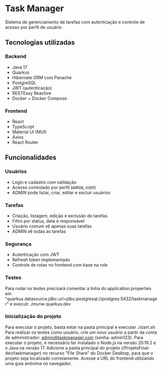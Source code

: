 # Task Manager

Sistema de gerenciamento de tarefas com autenticação e controle de acesso por perfil de usuário.

## Tecnologias utilizadas

### Backend
- Java 17
- Quarkus
- Hibernate ORM com Panache
- PostgreSQL
- JWT (autenticação)
- RESTEasy Reactive
- Docker + Docker Compose

### Frontend
- React
- TypeScript
- Material UI (MUI)
- Axios
- React Router

## Funcionalidades

### Usuários
- Login e cadastro com validação
- Acesso controlado por perfil (`ADMIN`, `USER`)
- ADMIN pode listar, criar, editar e excluir usuários

### Tarefas
- Criação, listagem, edição e exclusão de tarefas
- Filtro por status, data e responsável
- Usuário comum vê apenas suas tarefas
- ADMIN vê todas as tarefas

### Segurança
- Autenticação com JWT
- Refresh token implementado
- Controle de rotas no frontend com base na role

### Testes
Para rodar os testes precisará comentar a linha do application.properties em "quarkus.datasource.jdbc.url=jdbc:postgresql://postgres:5432/taskmanager"
e executr ./mvnw quarkus:dev

### Inicialização do projeto
Para executar o projeto, basta estar na pasta principal e executar ./start.sh
Para realizar os testes como usuário, crie um novo usuário a partir da conta de administrador: admin@taskmanager.com (senha: admin123).
Para executar o projeto, é necessário ter instalado o Node.js na versão 20.19.2 e o Java na versão 17.
Adicione a pasta principal do projeto (/ProjetoFinal-dev/taskmanager) no recurso "File Share" do Docker Desktop, para que o projeto seja localizado corretamente.
Acesse a URL do frontend utilizando uma guia anônima no navegador.
